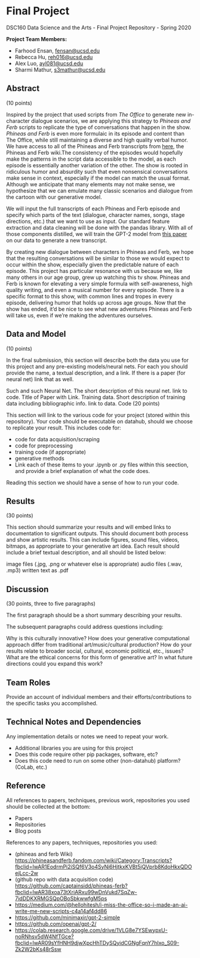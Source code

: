 # Final Project

DSC160 Data Science and the Arts - Final Project Repository - Spring 2020

<b> Project Team Members: </b>
- Farhood Ensan, fensan@ucsd.edu
- Rebecca Hu, reh016@ucsd.edu
- Alex Luo, ayl081@ucsd.edu
- Sharmi Mathur, s3mathur@ucsd.edu

## Abstract

(10 points)

  Inspired by the project that used scripts from <i>The Office</i> to generate new in-character dialogue scenarios, we are applying this strategy to <i>Phineas and Ferb</i> scripts to replicate the type of conversations that happen in the show. <i>Phineas and Ferb</i> is even more formulaic in its episode and content than The Office, while still maintaining a diverse and high quality verbal humor. We have access to all of the Phineas and Ferb transcripts from [here](https://phineasandferb.fandom.com/wiki/Category:Transcripts?fbclid=IwAR1EodrmPi2iSQf6V3o4SyNi6HjtkxKVBt5jQVprb8KdoHkxQDOejLcc-2w), the Phineas and Ferb wiki.The consistency of the episodes would hopefully make the patterns in the script data accessible to the model, as each episode is essentially another variation of the other. The show is rooted in ridiculous humor and absurdity such that even nonsensical conversations make sense in context, especially if the model can match the usual format. Although we anticipate that many elements may not make sense, we hypothesize that we can emulate many classic scenarios and dialogue from the cartoon with our generative model.

  We will input the full transcripts of each Phineas and Ferb episode and specify which parts of the text (dialogue, character names, songs, stage directions, etc.) that we want to use as input. Our standard feature extraction and data cleaning will be done with the pandas library. With all of those components distilled, we will train the GPT-2 model from [this paper](https://d4mucfpksywv.cloudfront.net/better-language-models/language-models.pdf) on our data to generate a new transcript. 
  
   By creating new dialogue between characters in Phineas and Ferb, we hope that the resulting conversations will be similar to those we would expect to occur within the show, especially given the predictable nature of each episode. This project has particular resonance with us because we, like many others in our age group, grew up watching this tv show. Phineas and Ferb is known for elevating a very simple formula with self-awareness, high quality writing, and even a musical number for every episode. There is a specific format to this show, with common lines and tropes in every episode, delivering humor that holds up across age groups. Now that the show has ended, it’d be nice to see what new adventures Phineas and Ferb will take us, even if we’re making the adventures ourselves.


## Data and Model
(10 points)

In the final submission, this section will describe both the data you use for this project and any pre-existing models/neural nets. For each you should provide the name, a textual description, and a link. If there is a paper (for neural net) link that as well.

Such and such Neural Net. The short description of this neural net.
link to code.
Title of Paper with Link.
Training data. Short description of training data including bibliographic info. link to data.
Code
(20 points)

This section will link to the various code for your project (stored within this repository). Your code should be executable on datahub, should we choose to replicate your result. This includes code for:

- code for data acquisition/scraping
- code for preprocessing
- training code (if appropriate)
- generative methods
- Link each of these items to your .ipynb or .py files within this seection, and provide a brief explanation of what the code does. 

Reading this section we should have a sense of how to run your code.

## Results
(30 points)

This section should summarize your results and will embed links to documentation to significant outputs. This should document both process and show artistic results. This can include figures, sound files, videos, bitmaps, as appropriate to your generative art idea. Each result should include a brief textual description, and all should be listed below:

image files (.jpg, .png or whatever else is appropriate)
audio files (.wav, .mp3)
written text as .pdf

## Discussion
(30 points, three to five paragraphs)

The first paragraph should be a short summary describing your results.

The subsequent paragraphs could address questions including:

Why is this culturally innovative?
How does your generative computational approach differ from traditional art/music/cultural production?
How do your results relate to broader social, cultural, economic political, etc., issues?
What are the ethical concerns for this form of generative art?
In what future directions could you expand this work?

## Team Roles
Provide an account of individual members and their efforts/contributions to the specific tasks you accomplished.

## Technical Notes and Dependencies
Any implementation details or notes we need to repeat your work.

- Additional libraries you are using for this project
- Does this code require other pip packages, software, etc?
- Does this code need to run on some other (non-datahub) platform? (CoLab, etc.)

## Reference
All references to papers, techniques, previous work, repositories you used should be collected at the bottom:

- Papers
- Repositories
- Blog posts

References to any papers, techniques, repositories you used:
- (phineas and ferb Wiki) https://phineasandferb.fandom.com/wiki/Category:Transcripts?fbclid=IwAR1EodrmPi2iSQf6V3o4SyNi6HjtkxKVBt5jQVprb8KdoHkxQDOejLcc-2w
- (github repo with data acquisition code) https://github.com/captainsidd/phineas-ferb?fbclid=IwAR38xoa73tXriARxu99wDnVukd7SqZw-7idDDKXRMGSQpOBoSbkwwfgM5ps
- https://medium.com/@hellohitesh/i-miss-the-office-so-i-made-an-ai-write-me-new-scripts-c4a14af4dd86
- https://github.com/minimaxir/gpt-2-simple
- https://github.com/openai/gpt-2/
- https://colab.research.google.com/drive/1VLG8e7YSEwypxU-noRNhsv5dW4NfTGce?fbclid=IwAR09sYfHNH9djwXpcHhTDySQyidCGNgFqnY7hIxo_S09-Zk2W2bKs48rSsw
